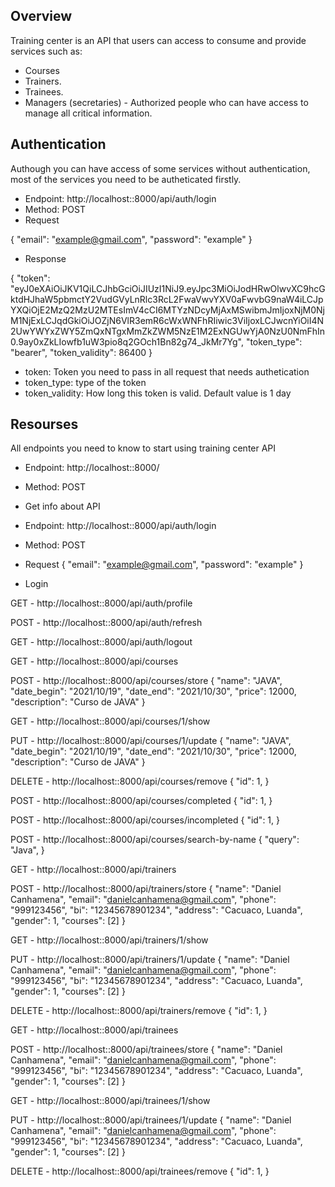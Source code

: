 ## Overview

Training center is an API that users can access to consume and provide services such as: 

- Courses
- Trainers.
- Trainees.
- Managers (secretaries) - Authorized people who can have access to manage all critical information.

## Authentication

<p>Authough you can have access of some services without authentication, most of the services you need to be autheticated firstly.</p>

- Endpoint: http://localhost::8000/api/auth/login
- Method: POST
- Request

{
    "email": "example@gmail.com",
    "password": "example"
}
- Response

{
    "token": "eyJ0eXAiOiJKV1QiLCJhbGciOiJIUzI1NiJ9.eyJpc3MiOiJodHRwOlwvXC9hcGktdHJhaW5pbmctY2VudGVyLnRlc3RcL2FwaVwvYXV0aFwvbG9naW4iLCJpYXQiOjE2MzQ2MzU2MTEsImV4cCI6MTYzNDcyMjAxMSwibmJmIjoxNjM0NjM1NjExLCJqdGkiOiJOZjN6VlR3emR6cWxWNFhRIiwic3ViIjoxLCJwcnYiOiI4N2UwYWYxZWY5ZmQxNTgxMmZkZWM5NzE1M2ExNGUwYjA0NzU0NmFhIn0.9ay0xZkLIowfb1uW3pio8q2GOch1Bn82g74_JkMr7Yg",
    "token_type": "bearer",
    "token_validity": 86400
}

- token: Token you need to pass in all request that needs authetication
- token_type: type of the token
- token_validity: How long this token is valid. Default value is 1 day


## Resourses

All endpoints you need to know to start using training center API

- Endpoint: http://localhost::8000/
- Method: POST
- Get info about API


- Endpoint: http://localhost::8000/api/auth/login
- Method: POST
- Request {
    "email": "example@gmail.com",
    "password": "example"
}
- Login

GET - http://localhost::8000/api/auth/profile

POST - http://localhost::8000/api/auth/refresh

GET - http://localhost::8000/api/auth/logout

GET - http://localhost::8000/api/courses

POST - http://localhost::8000/api/courses/store 
{
    "name": "JAVA",
    "date_begin": "2021/10/19",
    "date_end": "2021/10/30",
    "price": 12000,
    "description": "Curso de JAVA"
}

GET - http://localhost::8000/api/courses/1/show

PUT - http://localhost::8000/api/courses/1/update
{
    "name": "JAVA",
    "date_begin": "2021/10/19",
    "date_end": "2021/10/30",
    "price": 12000,
    "description": "Curso de JAVA"
}

DELETE - http://localhost::8000/api/courses/remove
{
    "id": 1,
}

POST - http://localhost::8000/api/courses/completed
{
    "id": 1,
}

POST - http://localhost::8000/api/courses/incompleted
{
    "id": 1,
}

POST - http://localhost::8000/api/courses/search-by-name
{
    "query": "Java",
}

GET - http://localhost::8000/api/trainers

POST - http://localhost::8000/api/trainers/store 
{
    "name": "Daniel Canhamena",
    "email": "danielcanhamena@gmail.com",
    "phone": "999123456",
    "bi": "12345678901234",
    "address": "Cacuaco, Luanda",
    "gender": 1,
    "courses": [2]
}

GET - http://localhost::8000/api/trainers/1/show

PUT - http://localhost::8000/api/trainers/1/update
{
    "name": "Daniel Canhamena",
    "email": "danielcanhamena@gmail.com",
    "phone": "999123456",
    "bi": "12345678901234",
    "address": "Cacuaco, Luanda",
    "gender": 1,
    "courses": [2]
}

DELETE - http://localhost::8000/api/trainers/remove
{
    "id": 1,
}

GET - http://localhost::8000/api/trainees

POST - http://localhost::8000/api/trainees/store 
{
    "name": "Daniel Canhamena",
    "email": "danielcanhamena@gmail.com",
    "phone": "999123456",
    "bi": "12345678901234",
    "address": "Cacuaco, Luanda",
    "gender": 1,
    "courses": [2]
}

GET - http://localhost::8000/api/trainees/1/show

PUT - http://localhost::8000/api/trainees/1/update
{
    "name": "Daniel Canhamena",
    "email": "danielcanhamena@gmail.com",
    "phone": "999123456",
    "bi": "12345678901234",
    "address": "Cacuaco, Luanda",
    "gender": 1,
    "courses": [2]
}

DELETE - http://localhost::8000/api/trainees/remove
{
    "id": 1,
}
